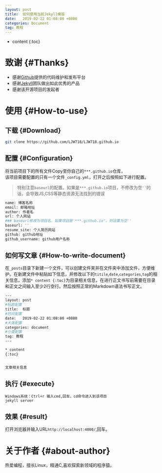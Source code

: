 ```yaml
---
layout: post
title:  如何使用当前Jekyll模版
date:   2019-02-22 01:08:00 +0800
categories: Document
tag: 教程
---
```


* content
{:toc}


致谢							{#Thanks}
====================================

+ 感谢[Github](https://github.com/)提供的代码维护和发布平台
+ 感谢[Jekyll](https://jekyllrb.com/)团队做出如此优秀的产品
+ 感谢该开源项目的发起者


使用							{#How-to-use}
====================================

下载							{#Download}
------------------------------------

```bash
git clone https://github.com/LJW718/LJW718.github.io
```

配置							{#Configuration}
------------------------------------

将当前项目下的所有文件Copy至你自己的`***.github.io`仓库，  
该项目需要配置的只有一个文件`_config.yml`，打开之后按照如下进行配置。

> 特别注意`baseurl`的配置。如果是`***.github.io`项目，不修改为空`''`的话，会导致JS,CSS等静态资源无法找到的错误

```bash
name: 博客名称
email: 邮箱地址
author: 作者名
url: 个人网站
### baseurl修改为项目名，如果项目是'***.github.io'，则设置为空''
baseurl: ''
resume_site: 个人简历网站
github: github地址
github_username: github用户名称

```

如何写文章							{#How-to-write-document}
------------------------------------

在`_posts`目录下新建一个文件，可以创建文件夹并在文件夹中添加文件，方便维护。在新建文件中粘贴如下信息，并修改以下的`titile`,`date`,`categories`,`tag`的相关信息，添加`* content {:toc}`为目录相关信息，在进行正文书写前需要在目录和正文之间输入至少2行空行。然后按照正常的Markdown语法书写正文。

```bash
---
layout: post
#标题配置
title:  标题 
#时间配置
date:   2019-02-22 01:08:00 +0800
#大类配置
categories: document
#小类配置
tag: 教程
---

* content
{:toc}


文章相关信息
```

执行							{#execute}
------------------------------------

```
Windows系统：Ctrl+r 输入cmd,回车，cd命令进入到该项目
jekyll server
```

效果							{#result}
------------------------------------
打开浏览器并输入URL`http://localhost:4000/`,回车。


关于作者						{#about-author}
====================================

热爱编程，擅长Linux，精通C,喜欢探索新领域的程序猿。
